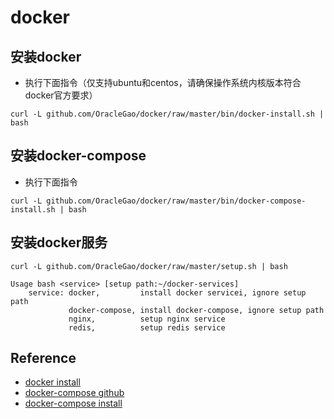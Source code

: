 # docker
## 安装docker
- 执行下面指令（仅支持ubuntu和centos，请确保操作系统内核版本符合docker官方要求）
```
curl -L github.com/OracleGao/docker/raw/master/bin/docker-install.sh | bash
```

## 安装docker-compose
- 执行下面指令
```
curl -L github.com/OracleGao/docker/raw/master/bin/docker-compose-install.sh | bash
```

## 安装docker服务
```
curl -L github.com/OracleGao/docker/raw/master/setup.sh | bash
```
```
Usage bash <service> [setup path:~/docker-services]
    service: docker,         install docker servicei, ignore setup path
             docker-compose, install docker-compose, ignore setup path
             nginx,          setup nginx service
             redis,          setup redis service
```

## Reference
- [docker install](https://docs.docker.com/engine/installation/)
- [docker-compose github](https://github.com/docker/compose)
- [docker-compose install](https://github.com/docker/compose/releases/)
